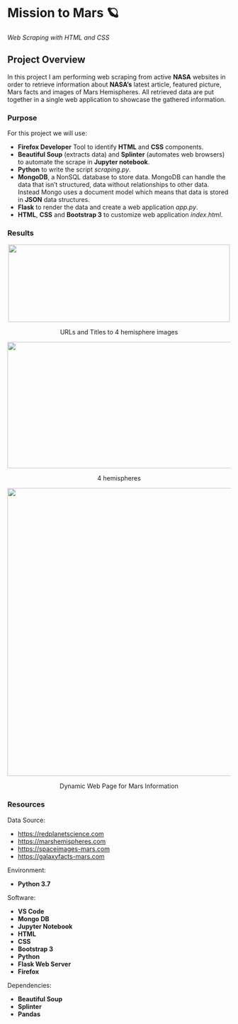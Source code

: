 # Mission to Mars :ringed_planet:
*Web Scraping with HTML and CSS*

## Project Overview
In this project I am performing web scraping from active **NASA** websites in order to retrieve information about **NASA’s** latest article, 
featured picture, Mars facts and images of Mars Hemispheres. All retrieved data are put together in a single web application to showcase the 
gathered information.

### Purpose  
For this project we will use:  
   -  **Firefox Developer** Tool to identify **HTML** and **CSS** components.
   -  **Beautiful Soup** (extracts data) and **Splinter** (automates web browsers) to automate the scrape in **Jupyter notebook**.
   -  **Python** to write the script *scraping.py*.
   -  **MongoDB**, a NonSQL database to store data. MongoDB can handle the data that isn’t structured, data without relationships to other data. 
   Instead Mongo uses a document model which means that data is stored in **JSON** data structures.
   -  **Flask** to render the data and create a web application *app.py*.
   -  **HTML**, **CSS** and **Bootstrap 3** to customize web application *index.html*.

 ### Results
 <p align="center">
   <img width="500" height="175" src="https://github.com/mjrotter4445/Working-File/blob/main/Graphics/hemisphere_urls_titles.png ">
</p>   
<p align="center">
URLs and Titles to 4 hemisphere images 
</p>
  
 <p align="center">
   <img width="800" height="285" src="https://github.com/mjrotter4445/Working-File/blob/main/Graphics/4%20hemispheres.png ">
</p>   
<p align="center">
4 hemispheres 
</p>

  <p align="center">
   <img width="800" height="650" src="https://github.com/mjrotter4445/Working-File/blob/main/Graphics/dynamic%20webpage%20for%20Mission%20to%20Mars.png">
</p>   
<p align="center">
Dynamic Web Page for Mars Information 
</p>



### Resources
Data Source:
 -   https://redplanetscience.com
 -   https://marshemispheres.com
 -   https://spaceimages-mars.com
 -   https://galaxyfacts-mars.com

Environment:
 - **Python 3.7**
 
 Software:
   -  **VS Code**   
   -  **Mongo DB**  
   -  **Jupyter Notebook**
   -  **HTML**   
   -  **CSS**   
   -  **Bootstrap 3**   
   -  **Python**  
   -  **Flask Web Server**
   -  **Firefox**

Dependencies:
  -  **Beautiful Soup**
  -  **Splinter**
  -  **Pandas**

